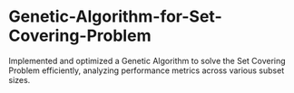 # Genetic-Algorithm-for-Set-Covering-Problem
Implemented and optimized a Genetic Algorithm to solve the Set Covering Problem efficiently, analyzing performance metrics across various subset sizes.
